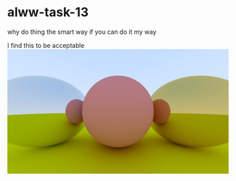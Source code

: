 # alww-task-13

why do thing the smart way if you can do it my way

I find this to be acceptable
![text](/image.jpg)
